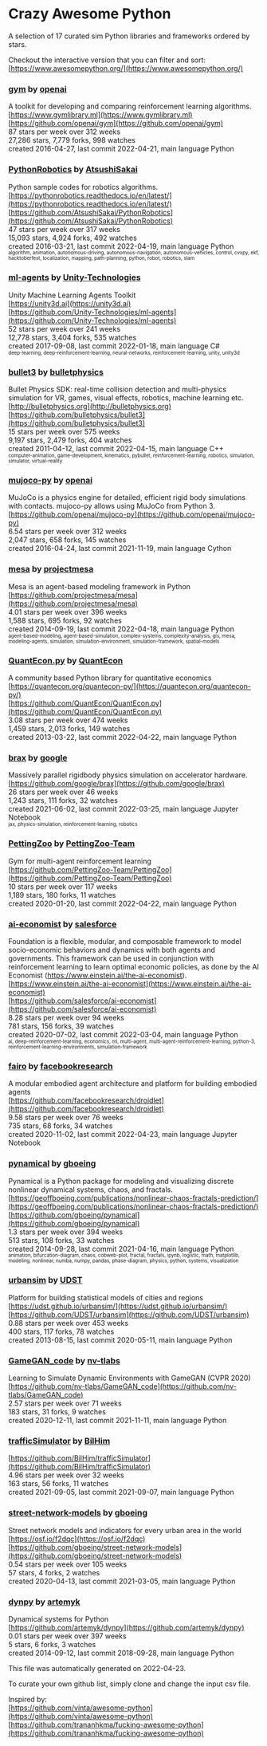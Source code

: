 # Crazy Awesome Python
A selection of 17 curated sim Python libraries and frameworks ordered by stars.  

Checkout the interactive version that you can filter and sort: 
[https://www.awesomepython.org/](https://www.awesomepython.org/)  


### [gym](https://github.com/openai/gym) by [openai](https://github.com/openai)  
A toolkit for developing and comparing reinforcement learning algorithms.  
[https://www.gymlibrary.ml](https://www.gymlibrary.ml)  
[https://github.com/openai/gym](https://github.com/openai/gym)  
87 stars per week over 312 weeks  
27,286 stars, 7,779 forks, 998 watches  
created 2016-04-27, last commit 2022-04-21, main language Python  


### [PythonRobotics](https://github.com/AtsushiSakai/PythonRobotics) by [AtsushiSakai](https://github.com/AtsushiSakai)  
Python sample codes for robotics algorithms.  
[https://pythonrobotics.readthedocs.io/en/latest/](https://pythonrobotics.readthedocs.io/en/latest/)  
[https://github.com/AtsushiSakai/PythonRobotics](https://github.com/AtsushiSakai/PythonRobotics)  
47 stars per week over 317 weeks  
15,093 stars, 4,924 forks, 492 watches  
created 2016-03-21, last commit 2022-04-19, main language Python  
<sub><sup>algorithm, animation, autonomous-driving, autonomous-navigation, autonomous-vehicles, control, cvxpy, ekf, hacktoberfest, localization, mapping, path-planning, python, robot, robotics, slam</sup></sub>


### [ml-agents](https://github.com/Unity-Technologies/ml-agents) by [Unity-Technologies](https://github.com/Unity-Technologies)  
Unity Machine Learning Agents Toolkit  
[https://unity3d.ai](https://unity3d.ai)  
[https://github.com/Unity-Technologies/ml-agents](https://github.com/Unity-Technologies/ml-agents)  
52 stars per week over 241 weeks  
12,778 stars, 3,404 forks, 535 watches  
created 2017-09-08, last commit 2022-01-18, main language C#  
<sub><sup>deep-learning, deep-reinforcement-learning, neural-networks, reinforcement-learning, unity, unity3d</sup></sub>


### [bullet3](https://github.com/bulletphysics/bullet3) by [bulletphysics](https://github.com/bulletphysics)  
Bullet Physics SDK: real-time collision detection and multi-physics simulation for VR, games, visual effects, robotics, machine learning etc.  
[http://bulletphysics.org](http://bulletphysics.org)  
[https://github.com/bulletphysics/bullet3](https://github.com/bulletphysics/bullet3)  
15 stars per week over 575 weeks  
9,197 stars, 2,479 forks, 404 watches  
created 2011-04-12, last commit 2022-04-15, main language C++  
<sub><sup>computer-animation, game-development, kinematics, pybullet, reinforcement-learning, robotics, simulation, simulator, virtual-reality</sup></sub>


### [mujoco-py](https://github.com/openai/mujoco-py) by [openai](https://github.com/openai)  
MuJoCo is a physics engine for detailed, efficient rigid body simulations with contacts. mujoco-py allows using MuJoCo from Python 3.  
[https://github.com/openai/mujoco-py](https://github.com/openai/mujoco-py)  
6.54 stars per week over 312 weeks  
2,047 stars, 658 forks, 145 watches  
created 2016-04-24, last commit 2021-11-19, main language Cython  


### [mesa](https://github.com/projectmesa/mesa) by [projectmesa](https://github.com/projectmesa)  
Mesa is an agent-based modeling framework in Python  
[https://github.com/projectmesa/mesa](https://github.com/projectmesa/mesa)  
4.01 stars per week over 396 weeks  
1,588 stars, 695 forks, 92 watches  
created 2014-09-19, last commit 2022-04-18, main language Python  
<sub><sup>agent-based-modeling, agent-based-simulation, complex-systems, complexity-analysis, gis, mesa, modeling-agents, simulation, simulation-environment, simulation-framework, spatial-models</sup></sub>


### [QuantEcon.py](https://github.com/QuantEcon/QuantEcon.py) by [QuantEcon](https://github.com/QuantEcon)  
A community based Python library for quantitative economics  
[https://quantecon.org/quantecon-py/](https://quantecon.org/quantecon-py/)  
[https://github.com/QuantEcon/QuantEcon.py](https://github.com/QuantEcon/QuantEcon.py)  
3.08 stars per week over 474 weeks  
1,459 stars, 2,013 forks, 149 watches  
created 2013-03-22, last commit 2022-04-22, main language Python  


### [brax](https://github.com/google/brax) by [google](https://github.com/google)  
Massively parallel rigidbody physics simulation on accelerator hardware.  
[https://github.com/google/brax](https://github.com/google/brax)  
26 stars per week over 46 weeks  
1,243 stars, 111 forks, 32 watches  
created 2021-06-02, last commit 2022-03-25, main language Jupyter Notebook  
<sub><sup>jax, physics-simulation, reinforcement-learning, robotics</sup></sub>


### [PettingZoo](https://github.com/PettingZoo-Team/PettingZoo) by [PettingZoo-Team](https://github.com/PettingZoo-Team)  
Gym for multi-agent reinforcement learning  
[https://github.com/PettingZoo-Team/PettingZoo](https://github.com/PettingZoo-Team/PettingZoo)  
10 stars per week over 117 weeks  
1,189 stars, 180 forks, 11 watches  
created 2020-01-20, last commit 2022-04-22, main language Python  


### [ai-economist](https://github.com/salesforce/ai-economist) by [salesforce](https://github.com/salesforce)  
Foundation is a flexible, modular, and composable framework to model socio-economic behaviors and dynamics with both agents and governments. This framework can be used in conjunction with reinforcement learning to learn optimal economic policies, as done by the AI Economist (https://www.einstein.ai/the-ai-economist).  
[https://www.einstein.ai/the-ai-economist](https://www.einstein.ai/the-ai-economist)  
[https://github.com/salesforce/ai-economist](https://github.com/salesforce/ai-economist)  
8.28 stars per week over 94 weeks  
781 stars, 156 forks, 39 watches  
created 2020-07-02, last commit 2022-03-04, main language Python  
<sub><sup>ai, deep-reinforcement-learning, economics, ml, multi-agent, multi-agent-reinforcement-learning, python-3, reinforcement-learning-environments, simulation-framework</sup></sub>


### [fairo](https://github.com/facebookresearch/droidlet) by [facebookresearch](https://github.com/facebookresearch)  
A modular embodied agent architecture and platform for building embodied agents  
[https://github.com/facebookresearch/droidlet](https://github.com/facebookresearch/droidlet)  
9.58 stars per week over 76 weeks  
735 stars, 68 forks, 34 watches  
created 2020-11-02, last commit 2022-04-23, main language Jupyter Notebook  


### [pynamical](https://github.com/gboeing/pynamical) by [gboeing](https://github.com/gboeing)  
Pynamical is a Python package for modeling and visualizing discrete nonlinear dynamical systems, chaos, and fractals.  
[https://geoffboeing.com/publications/nonlinear-chaos-fractals-prediction/](https://geoffboeing.com/publications/nonlinear-chaos-fractals-prediction/)  
[https://github.com/gboeing/pynamical](https://github.com/gboeing/pynamical)  
1.3 stars per week over 394 weeks  
513 stars, 108 forks, 33 watches  
created 2014-09-28, last commit 2021-04-16, main language Python  
<sub><sup>animation, bifurcation-diagram, chaos, cobweb-plot, fractal, fractals, ipynb, logistic, math, matplotlib, modeling, nonlinear, numba, numpy, pandas, phase-diagram, physics, python, systems, visualization</sup></sub>


### [urbansim](https://github.com/UDST/urbansim) by [UDST](https://github.com/UDST)  
Platform for building statistical models of cities and regions  
[https://udst.github.io/urbansim/](https://udst.github.io/urbansim/)  
[https://github.com/UDST/urbansim](https://github.com/UDST/urbansim)  
0.88 stars per week over 453 weeks  
400 stars, 117 forks, 78 watches  
created 2013-08-15, last commit 2020-05-11, main language Python  


### [GameGAN_code](https://github.com/nv-tlabs/GameGAN_code) by [nv-tlabs](https://github.com/nv-tlabs)  
Learning to Simulate Dynamic Environments with GameGAN (CVPR 2020)  
[https://github.com/nv-tlabs/GameGAN_code](https://github.com/nv-tlabs/GameGAN_code)  
2.57 stars per week over 71 weeks  
183 stars, 31 forks, 9 watches  
created 2020-12-11, last commit 2021-11-11, main language Python  


### [trafficSimulator](https://github.com/BilHim/trafficSimulator) by [BilHim](https://github.com/BilHim)  
  
[https://github.com/BilHim/trafficSimulator](https://github.com/BilHim/trafficSimulator)  
4.96 stars per week over 32 weeks  
163 stars, 56 forks, 11 watches  
created 2021-09-05, last commit 2021-09-07, main language Python  


### [street-network-models](https://github.com/gboeing/street-network-models) by [gboeing](https://github.com/gboeing)  
Street network models and indicators for every urban area in the world  
[https://osf.io/f2dqc](https://osf.io/f2dqc)  
[https://github.com/gboeing/street-network-models](https://github.com/gboeing/street-network-models)  
0.54 stars per week over 105 weeks  
57 stars, 4 forks, 2 watches  
created 2020-04-13, last commit 2021-03-05, main language Python  


### [dynpy](https://github.com/artemyk/dynpy) by [artemyk](https://github.com/artemyk)  
Dynamical systems for Python  
[https://github.com/artemyk/dynpy](https://github.com/artemyk/dynpy)  
0.01 stars per week over 397 weeks  
5 stars, 6 forks, 3 watches  
created 2014-09-12, last commit 2018-09-28, main language Python  


This file was automatically generated on 2022-04-23.  

To curate your own github list, simply clone and change the input csv file.  

Inspired by:  
[https://github.com/vinta/awesome-python](https://github.com/vinta/awesome-python)  
[https://github.com/trananhkma/fucking-awesome-python](https://github.com/trananhkma/fucking-awesome-python)  